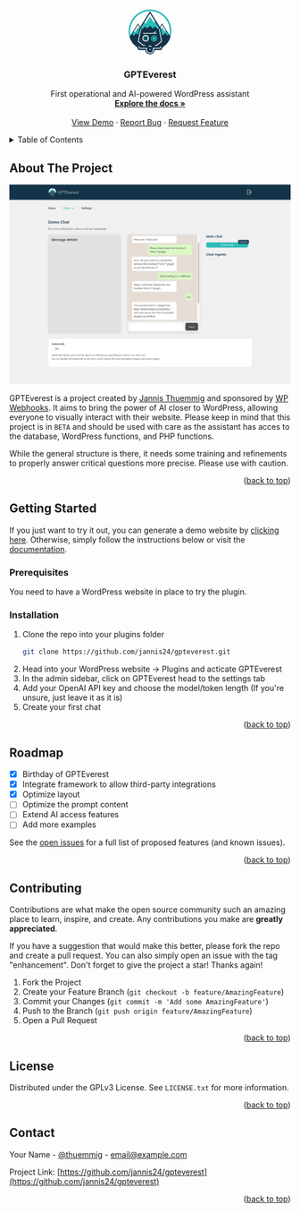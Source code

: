 <a name="readme-top"></a>

<!-- PROJECT LOGO -->
<br />
<div align="center">
  <a href="https://gpteverest.com/">
    <img src="core/includes/assets/img/gpteverest-logo-min.png" alt="GPTEverest Logo" width="80" height="80">
  </a>

  <h3 align="center">GPTEverest</h3>

  <p align="center">
    First operational and AI-powered WordPress assistant
    <br />
    <a href="https://gpteverest.com/docs"><strong>Explore the docs »</strong></a>
    <br />
    <br />
    <a href="https://gpteverest.com/demo">View Demo</a>
    ·
    <a href="https://github.com/jannis24/gpteverest/issues">Report Bug</a>
    ·
    <a href="https://github.com/jannis24/gpteverest/issues">Request Feature</a>
  </p>
</div>



<!-- TABLE OF CONTENTS -->
<details>
  <summary>Table of Contents</summary>
  <ol>
    <li>
      <a href="#about-the-project">About The Project</a>
    </li>
    <li>
      <a href="#getting-started">Getting Started</a>
      <ul>
        <li><a href="#prerequisites">Prerequisites</a></li>
        <li><a href="#installation">Installation</a></li>
      </ul>
    </li>
    <li><a href="#roadmap">Roadmap</a></li>
    <li><a href="#contributing">Contributing</a></li>
    <li><a href="#license">License</a></li>
    <li><a href="#contact">Contact</a></li>
  </ol>
</details>



<!-- ABOUT THE PROJECT -->
## About The Project

[![GPTEverest Screen Shot][product-screenshot]](https://gpteverest.com/)

GPTEverest is a project created by [Jannis Thuemmig](https://twitter.com/thuemmig) and sponsored by [WP Webhooks](https://wp-webhooks.com).
It aims to bring the power of AI closer to WordPress, allowing everyone to visually interact with their website.
Please keep in mind that this project is in `BETA` and should be used with care as the assistant has acces to the database, WordPress functions, and PHP functions.

While the general structure is there, it needs some training and refinements to properly answer critical questions more precise. Please use with caution.

<p align="right">(<a href="#readme-top">back to top</a>)</p>


<!-- GETTING STARTED -->
## Getting Started

If you just want to try it out, you can generate a demo website by [clicking here](https://gpteverest.com/demo). Otherwise, simply follow the instructions below or visit the [documentation](https://gpteverest.com/docs).

### Prerequisites

You need to have a WordPress website in place to try the plugin.

### Installation

1. Clone the repo into your plugins folder 
   ```sh
   git clone https://github.com/jannis24/gpteverest.git
   ```
3. Head into your WordPress website -> Plugins and acticate GPTEverest
4. In the admin sidebar, click on GPTEverest head to the settings tab
4. Add your OpenAI API key and choose the model/token length (If you're unsure, just leave it as it is)
5. Create your first chat

<p align="right">(<a href="#readme-top">back to top</a>)</p>

<!-- ROADMAP -->
## Roadmap

- [x] Birthday of GPTEverest
- [x] Integrate framework to allow third-party integrations
- [x] Optimize layout
- [ ] Optimize the prompt content
- [ ] Extend AI access features
- [ ] Add more examples

See the [open issues](https://github.com/jannis24/gpteverest/issues) for a full list of proposed features (and known issues).

<p align="right">(<a href="#readme-top">back to top</a>)</p>



<!-- CONTRIBUTING -->
## Contributing

Contributions are what make the open source community such an amazing place to learn, inspire, and create. Any contributions you make are **greatly appreciated**.

If you have a suggestion that would make this better, please fork the repo and create a pull request. You can also simply open an issue with the tag "enhancement".
Don't forget to give the project a star! Thanks again!

1. Fork the Project
2. Create your Feature Branch (`git checkout -b feature/AmazingFeature`)
3. Commit your Changes (`git commit -m 'Add some AmazingFeature'`)
4. Push to the Branch (`git push origin feature/AmazingFeature`)
5. Open a Pull Request

<p align="right">(<a href="#readme-top">back to top</a>)</p>



<!-- LICENSE -->
## License

Distributed under the GPLv3 License. See `LICENSE.txt` for more information.

<p align="right">(<a href="#readme-top">back to top</a>)</p>



<!-- CONTACT -->
## Contact

Your Name - [@thuemmig](https://twitter.com/thuemmig) - email@example.com

Project Link: [https://github.com/jannis24/gpteverest](https://github.com/jannis24/gpteverest)

<p align="right">(<a href="#readme-top">back to top</a>)</p>

<!-- MARKDOWN LINKS & IMAGES -->
[product-screenshot]: core/includes/assets/img/gpteverest-chat-example-min.png